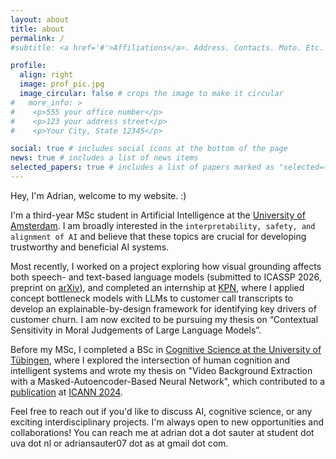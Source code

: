 ```yaml
---
layout: about
title: about
permalink: /
#subtitle: <a href='#'>Affiliations</a>. Address. Contacts. Moto. Etc.

profile:
  align: right
  image: prof_pic.jpg
  image_circular: false # crops the image to make it circular
#   more_info: >
#    <p>555 your office number</p>
#    <p>123 your address street</p>
#    <p>Your City, State 12345</p>

social: true # includes social icons at the bottom of the page
news: true # includes a list of news items
selected_papers: true # includes a list of papers marked as "selected={true}"
---
```


Hey, I'm Adrian, welcome to my website. :)  

I'm a third-year MSc student in Artificial Intelligence at the [University of Amsterdam](https://www.uva.nl/en). I am broadly interested in the `interpretability, safety, and alignment of AI` and believe that these topics are crucial for developing trustworthy and beneficial AI systems.  

Most recently, I worked on a project exploring how visual grounding affects both speech- and text-based language models (submitted to ICASSP 2026, preprint on [arXiv](https://arxiv.org/abs/2509.15837)), and completed an internship at [KPN](https://www.kpn.com/), where I applied concept bottleneck models with LLMs to customer call transcripts to develop an explainable-by-design framework for identifying key drivers of customer churn. I am now excited to be pursuing my thesis on “Contextual Sensitivity in Moral Judgements of Large Language Models”.

Before my MSc, I completed a BSc in [Cognitive Science at the University of Tübingen](https://uni-tuebingen.de/en/fakultaeten/mathematisch-naturwissenschaftliche-fakultaet/fachbereiche/informatik/studium/studierende/lehre-studienorganisation/studiengaenge/kognitionswissenschaft/bachelor/), where I explored the intersection of human cognition and intelligent systems and wrote my thesis on "Video Background Extraction with a Masked-Autoencoder-Based Neural Network", which contributed to a [publication](https://link.springer.com/chapter/10.1007/978-3-031-72338-4_4) at [ICANN 2024](https://e-nns.org/icann2024/).  

Feel free to reach out if you'd like to discuss AI, cognitive science, or any exciting interdisciplinary projects. I'm always open to new opportunities and collaborations! You can reach me at adrian dot a dot sauter at student dot uva dot nl or adriansauter07 dot as at gmail dot com.  
